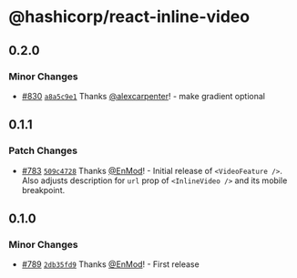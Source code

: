 # @hashicorp/react-inline-video

## 0.2.0

### Minor Changes

- [#830](https://github.com/hashicorp/react-components/pull/830) [`a8a5c9e1`](https://github.com/hashicorp/react-components/commit/a8a5c9e18fbe1db700a658e4b86a5a99286fba05) Thanks [@alexcarpenter](https://github.com/alexcarpenter)! - make gradient optional

## 0.1.1

### Patch Changes

- [#783](https://github.com/hashicorp/react-components/pull/783) [`509c4728`](https://github.com/hashicorp/react-components/commit/509c4728f6f2bae163156282ba6dab83e7efa732) Thanks [@EnMod](https://github.com/EnMod)! - Initial release of `<VideoFeature />`. Also adjusts description for `url` prop of `<InlineVideo />` and its mobile breakpoint.

## 0.1.0

### Minor Changes

- [#789](https://github.com/hashicorp/react-components/pull/789) [`2db35fd9`](https://github.com/hashicorp/react-components/commit/2db35fd928c55e3cc378817d13c06dfe4cbb6117) Thanks [@EnMod](https://github.com/EnMod)! - First release
